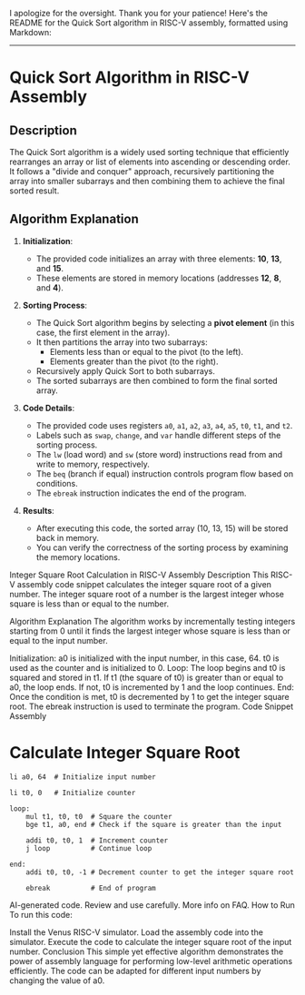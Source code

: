 I apologize for the oversight. Thank you for your patience! Here's the README for the Quick Sort algorithm in RISC-V assembly, formatted using Markdown:

---

# Quick Sort Algorithm in RISC-V Assembly

## Description
The Quick Sort algorithm is a widely used sorting technique that efficiently rearranges an array or list of elements into ascending or descending order. It follows a "divide and conquer" approach, recursively partitioning the array into smaller subarrays and then combining them to achieve the final sorted result.

## Algorithm Explanation
1. **Initialization**:
   - The provided code initializes an array with three elements: **10**, **13**, and **15**.
   - These elements are stored in memory locations (addresses **12**, **8**, and **4**).

2. **Sorting Process**:
   - The Quick Sort algorithm begins by selecting a **pivot element** (in this case, the first element in the array).
   - It then partitions the array into two subarrays:
     - Elements less than or equal to the pivot (to the left).
     - Elements greater than the pivot (to the right).
   - Recursively apply Quick Sort to both subarrays.
   - The sorted subarrays are then combined to form the final sorted array.

3. **Code Details**:
   - The provided code uses registers `a0`, `a1`, `a2`, `a3`, `a4`, `a5`, `t0`, `t1`, and `t2`.
   - Labels such as `swap`, `change`, and `var` handle different steps of the sorting process.
   - The `lw` (load word) and `sw` (store word) instructions read from and write to memory, respectively.
   - The `beq` (branch if equal) instruction controls program flow based on conditions.
   - The `ebreak` instruction indicates the end of the program.

4. **Results**:
   - After executing this code, the sorted array (10, 13, 15) will be stored back in memory.
   - You can verify the correctness of the sorting process by examining the memory locations.



Integer Square Root Calculation in RISC-V Assembly
Description
This RISC-V assembly code snippet calculates the integer square root of a given number. The integer square root of a number is the largest integer whose square is less than or equal to the number.

Algorithm Explanation
The algorithm works by incrementally testing integers starting from 0 until it finds the largest integer whose square is less than or equal to the input number.

Initialization:
a0 is initialized with the input number, in this case, 64.
t0 is used as the counter and is initialized to 0.
Loop:
The loop begins and t0 is squared and stored in t1.
If t1 (the square of t0) is greater than or equal to a0, the loop ends.
If not, t0 is incremented by 1 and the loop continues.
End:
Once the condition is met, t0 is decremented by 1 to get the integer square root.
The ebreak instruction is used to terminate the program.
Code Snippet
Assembly

# Calculate Integer Square Root
```
li a0, 64  # Initialize input number

li t0, 0   # Initialize counter

loop:
    mul t1, t0, t0  # Square the counter
    bge t1, a0, end # Check if the square is greater than the input

    addi t0, t0, 1  # Increment counter
    j loop          # Continue loop

end:
    addi t0, t0, -1 # Decrement counter to get the integer square root

    ebreak          # End of program
```
AI-generated code. Review and use carefully. More info on FAQ.
How to Run
To run this code:

Install the Venus RISC-V simulator.
Load the assembly code into the simulator.
Execute the code to calculate the integer square root of the input number.
Conclusion
This simple yet effective algorithm demonstrates the power of assembly language for performing low-level arithmetic operations efficiently. The code can be adapted for different input numbers by changing the value of a0.


